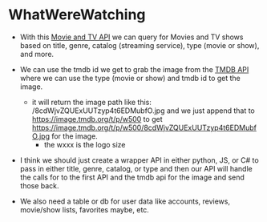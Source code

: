 # WhatWereWatching

 * With this [Movie and TV API](https://rapidapi.com/movie-of-the-night-movie-of-the-night-default/api/streaming-availability/playground/apiendpoint_14b2f4b9-8801-499a-bcb7-698e550f9253) we can query for Movies and TV shows based on title, genre, catalog (streaming service), type (movie or show), and more.

 * We can use the tmdb id we get to grab the image from the [TMDB API](https://developer.themoviedb.org/reference/discover-movie) where we can use the type (movie or show) and tmdb id to get the image.
   * it will return the image path like this: /8cdWjvZQUExUUTzyp4t6EDMubfO.jpg and we just append that to https://image.tmdb.org/t/p/w500 to get https://image.tmdb.org/t/p/w500/8cdWjvZQUExUUTzyp4t6EDMubfO.jpg for the image.
     * the wxxx is the logo size 

 * I think we should just create a wrapper API in either python, JS, or C# to pass in either title, genre, catalog, or type and then our API will handle the calls for to the first API and the tmdb api for the image and send those back.

 * We also need a table or db for user data like accounts, reviews, movie/show lists, favorites maybe, etc.
